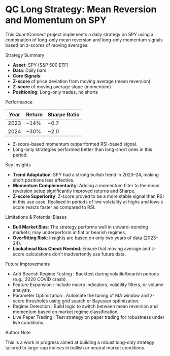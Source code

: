 # QC Long Strategy: Mean Reversion and Momentum on SPY

This QuantConnect project implements a daily strategy on SPY using a combination of long-only mean reversion and long-only momentum signals based on z-scores of moving averages.


Strategy Summary

- **Asset**: SPY (S&P 500 ETF)
- **Data**: Daily bars
- **Core Signals**:
- **Z-score** of price deviation from moving average (mean reversion)
- **Z-score** of moving average slope (momentum)
- **Positioning**: Long-only trades, no shorts


Performance

| Year | Return | Sharpe Ratio |
|------|--------|--------------|
| 2023 | ~14%   | ~0.7         |
| 2024 | ~30%   | ~2.0         |

- Z-score-based momentum outperformed RSI-based signal.
- Long-only strategies performed better than long-short ones in this period.


Key Insights

- **Trend Adaptation**: SPY had a strong bullish trend in 2023–24, making short positions less effective.
- **Momentum Complementarity**: Adding a momentum filter to the mean reversion setup significantly improved returns and Sharpe.
- **Z-score Superiority**: Z-score proved to be a more stable signal than RSI in this use case. Realised in periods of low volatality at highs and lows z score reacts faster as compared to RSI.


Limitations & Potential Biases

- **Bull Market Bias**: The strategy performs well in upward-trending markets; may underperform in flat or bearish regimes.
- **Overfitting Risk**: Insights are based on only two years of data (2023–24).
- **Lookahead Bias Check Needed**: Ensure that moving average and z-score calculations don't inadvertently use future data.


Future Improvements

- Add Bearish Regime Testing : Backtest during volatile/bearish periods (e.g., 2020 COVID crash).
- Feature Expansion : Include macro indicators, volatility filters, or volume analysis.
- Parameter Optimization : Automate the tuning of MA window and z-score thresholds using grid search or Bayesian optimization.
- Regime Detection : Build logic to switch between mean reversion and momentum based on market regime classification.
- Live Paper Trading : Test strategy on paper trading for robustness under live conditions.


Author Note

This is a work in progress aimed at building a robust long-only strategy tailored to large-cap indices in bullish or neutral market conditions.
